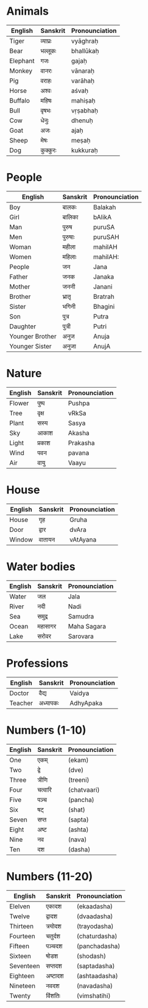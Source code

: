 
# Animals
|English | Sanskrit | Pronounciation | 
|-|-|-|
|Tiger      |व्याघ्रः|vyāghraḥ|
|Bear       |भल्लूकः|bhallūkaḥ|
|Elephant   |गजः |gajaḥ 
|Monkey     |वानरः |vānaraḥ
|Pig        |वराहः |varāhaḥ
|Horse      |अश्वः |aśvaḥ
|Buffalo    |महिषः |mahiṣaḥ
|Bull       |वृषभः |vṛṣabhaḥ
|Cow        |धेनुः |dhenuḥ
|Goat       |अजः |ajaḥ
|Sheep      |मेषः |meṣaḥ
|Dog        |कुक्कुरः |kukkuraḥ

# People
|English | Sanskrit | Pronounciation | 
|-|-|-|
|Boy|बालकः| Balakah
|Girl|बालिका| bAlikA
|Man| पुरुष | puruSA
|Men| पुरुषाः | puruSAH
|Woman| महीला | mahilAH
|Women| महिलाः | mahilAH:
|People|जन| Jana
|Father | जनक | Janaka
|Mother | जननी | Janani
|Brother | भ्रातृ | Bratrah
|Sister | भगिनी | Bhagini
|Son | पुत्र | Putra
|Daughter | पुत्री | Putri
|Younger Brother | अनुज | Anuja
|Younger Sister | अनुजा | AnujA

# Nature
|English | Sanskrit | Pronounciation | 
|-|-|-|
|Flower |पुष्प | Pushpa
|Tree| वृक्ष |vRkSa |
|Plant| सस्य | Sasya
|Sky| आकाश | Akasha
|Light| प्रकाश | Prakasha
|Wind| पवन | pavana
|Air| वायु | Vaayu


# House
|English | Sanskrit | Pronounciation | 
|-|-|-|
|House |गृह | Gruha
|Door |द्वार | dvAra
|Window | वातायन | vAtAyana

# Water bodies
|English | Sanskrit | Pronounciation | 
|-|-|-|
|Water|जल| Jala
|River|नदी| Nadi
|Sea|समुद्र| Samudra
|Ocean|महासागर| Maha Sagara
|Lake|सरोवर|Sarovara

# Professions
|English | Sanskrit | Pronounciation | 
|-|-|-|
|Doctor | वैद्य| Vaidya
|Teacher|अध्यापकः|AdhyApaka

# Numbers (1-10)
|English | Sanskrit | Pronounciation | 
|-|-|-|
|One| एकम् |(ekam)
|Two| द्वे |(dve)
|Three| त्रीणि |(treeni)
|Four| चत्वारि| (chatvaari)
|Five| पञ्च |(pancha)
|Six |षट् |(shat)
|Seven| सप्त |(sapta)
|Eight| अष्ट |(ashta)
|Nine| नव |(nava)
|Ten |दश |(dasha)

# Numbers (11-20)
|English | Sanskrit | Pronounciation | 
|-|-|-|
|Elelven |एकादश |(ekaadasha)
|Twelve| द्वादश |(dvaadasha)
|Thirteen| त्रयोदश |(trayodasha)
|Fourteen| चतुर्दश |(chaturdasha)
|Fifteen| पञ्चदश |(panchadasha)
|Sixteen| षोडश |(shodash)
|Seventeen| सप्तदश |(saptadasha)
|Eighteen| अष्टादश |(ashtaadasha)
|Nineteen| नवदश |(navadasha)
|Twenty| विंशतिः |(vimshatihi)
